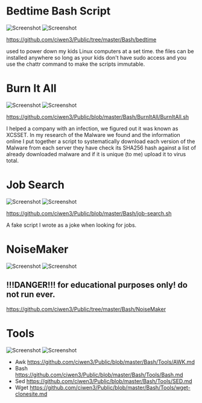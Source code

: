 # Bedtime Bash Script
![Screenshot](https://img.shields.io/badge/Language-Bash-blue)
![Screenshot](https://img.shields.io/badge/Platform-Linux-brightgreen)

https://github.com/ciwen3/Public/tree/master/Bash/bedtime

used to power down my kids Linux computers at a set time. the files can be installed anywhere so long as your kids don't have sudo access and you use the chattr command to make the scripts immutable.

# Burn It All
![Screenshot](https://img.shields.io/badge/Language-Bash-blue)
![Screenshot](https://img.shields.io/badge/Platform-Linux-brightgreen)

https://github.com/ciwen3/Public/blob/master/Bash/BurnItAll/BurnItAll.sh

I helped a company with an infection, we figured out it was known as XCSSET. In my research of the Malware we found and the information online I put together a script to systematically download each version of the Malware from each server they have check its SHA256 hash against a list of already downloaded malware and if it is unique (to me) upload it to virus total. 

# Job Search
![Screenshot](https://img.shields.io/badge/Language-Bash-blue)
![Screenshot](https://img.shields.io/badge/Platform-Linux-brightgreen)

https://github.com/ciwen3/Public/blob/master/Bash/job-search.sh

A fake script I wrote as a joke when looking for jobs. 

# NoiseMaker
![Screenshot](https://img.shields.io/badge/Language-Bash-blue)
![Screenshot](https://img.shields.io/badge/Platform-Linux-brightgreen)
## !!!DANGER!!! for educational purposes only! do not run ever. 
https://github.com/ciwen3/Public/tree/master/Bash/NoiseMaker


# Tools
![Screenshot](https://img.shields.io/badge/Language-Bash-blue)
![Screenshot](https://img.shields.io/badge/Platform-Linux-brightgreen)

- Awk https://github.com/ciwen3/Public/blob/master/Bash/Tools/AWK.md
- Bash https://github.com/ciwen3/Public/blob/master/Bash/Tools/Bash.md
- Sed https://github.com/ciwen3/Public/blob/master/Bash/Tools/SED.md
- Wget https://github.com/ciwen3/Public/blob/master/Bash/Tools/wget-clonesite.md
